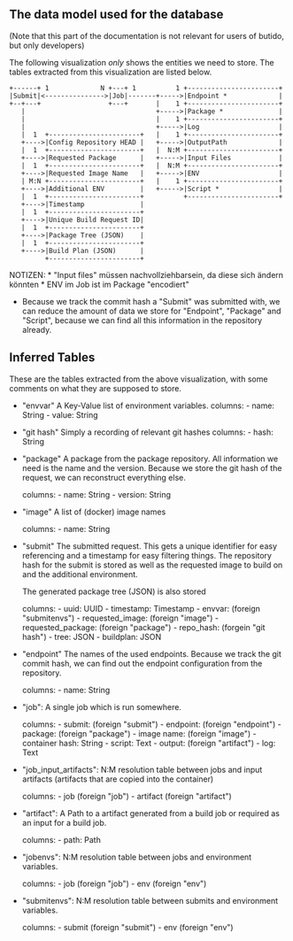 ## The data model used for the database


(Note that this part of the documentation is not relevant for users of butido,
but only developers)


The following visualization _only_ shows the entities we need to store.
The tables extracted from this visualization are listed below.

```no_run
+------+ 1             N +---+ 1          1 +-----------------------+
|Submit|<--------------->|Job|-------+----->|Endpoint *             |
+--+---+                 +---+       |    1 +-----------------------+
   |                                 +----->|Package *              |
   |                                 |    1 +-----------------------+
   |                                 +----->|Log                    |
   |  1  +-----------------------+   |    1 +-----------------------+
   +---->|Config Repository HEAD |   +----->|OutputPath             |
   |  1  +-----------------------+   |  N:M +-----------------------+
   +---->|Requested Package      |   +----->|Input Files            |
   |  1  +-----------------------+   |  N:M +-----------------------+
   +---->|Requested Image Name   |   +----->|ENV                    |
   | M:N +-----------------------+   |    1 +-----------------------+
   +---->|Additional ENV         |   +----->|Script *               |
   |  1  +-----------------------+          +-----------------------+
   +---->|Timestamp              |
   |  1  +-----------------------+
   +---->|Unique Build Request ID|
   |  1  +-----------------------+
   +---->|Package Tree (JSON)    |
   |  1  +-----------------------+
   +---->|Build Plan (JSON)      |
         +-----------------------+
```


NOTIZEN:
    * "Input files" müssen nachvollziehbarsein, da diese sich ändern könnten
    * ENV im Job ist im Package "encodiert"

* Because we track the commit hash a "Submit" was submitted with,
  we can reduce the amount of data we store for "Endpoint", "Package" and
  "Script", because we can find all this information in the repository already.


## Inferred Tables

These are the tables extracted from the above visualization,
with some comments on what they are supposed to store.

* "envvar"
    A Key-Value list of environment variables.
    columns:
        - name: String
        - value: String

* "git hash"
    Simply a recording of relevant git hashes
    columns:
        - hash: String

* "package"
    A package from the package repository.
    All information we need is the name and the version.
    Because we store the git hash of the request, we can reconstruct everything
    else.

    columns:
        - name: String
        - version: String

* "image"
    A list of (docker) image names

    columns:
        - name: String

* "submit"
    The submitted request.
    This gets a unique identifier for easy referencing and a timestamp for easy
    filtering things.
    The repository hash for the submit is stored as well as the requested image
    to build on and the additional environment.

    The generated package tree (JSON) is also stored

    columns:
        - uuid: UUID
        - timestamp: Timestamp
        - envvar: (foreign "submitenvs")
        - requested_image: (foreign "image")
        - requested_package: (foreign "package")
        - repo_hash: (forgein "git hash")
        - tree: JSON
        - buildplan: JSON


* "endpoint"
    The names of the used endpoints.
    Because we track the git commit hash, we can find out the endpoint configuration from
    the repository.

    columns:
        - name: String


* "job":
    A single job which is run somewhere.

    columns:
        - submit: (foreign "submit")
        - endpoint: (foreign "endpoint")
        - package: (foreign "package")
        - image name: (foreign "image")
        - container hash: String
        - script: Text
        - output: (foreign "artifact")
        - log: Text

* "job_input_artifacts":
    N:M resolution table between jobs and input artifacts (artifacts that are
    copied into the container)

    columns:
        - job (foreign "job")
        - artifact (foreign "artifact")

* "artifact":
    A Path to a artifact generated from a build job or required as an input for
    a build job.

    columns:
        - path: Path

* "jobenvs":
    N:M resolution table between jobs and environment variables.

    columns:
        - job (foreign "job")
        - env (foreign "env")

* "submitenvs":
    N:M resolution table between submits and environment variables.

    columns:
        - submit (foreign "submit")
        - env (foreign "env")

